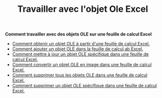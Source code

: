 ﻿---
title: Travailler avec l'objet Ole Excel
second_title: Documen
linktitle: OleObject
type: docs
url: /fr/oleobjects/
aliases: [/working-with-oleobjects/]
keywords: Get, add, delete, and update an OLE object in an Excel worksheet
description: Aspose.Cells Cloud REST API prend en charge l'obtention, l'ajout, la suppression et la mise à jour d'un objet OLE dans une feuille de calcul Excel. Le SDK prend en charge différents langages de développement, notamment Android, C#, Go, Java, NodeJS, Perl, PHP, Python, Ruby et Swift.
weight: 100
kwords: Excel, Office Cloud, REST API, Tableur, PDF, CSV, Json, Markdown, OleObjects
---
**Comment travailler avec des objets OLE sur une feuille de calcul Excel**

- [Comment obtenir un objet OLE à partir d'une feuille de calcul Excel.](/cells/fr/oleobjects/get/)
- [Comment ajouter un objet OLE dans la feuille de calcul ab Excel.](/cells/fr/oleobjects/add/)
- [Comment mettre à jour un objet OLE spécifique dans une feuille de calcul Excel.](/cells/fr/oleobjects/update/)
- [Comment convertir un objet OLE en image dans une feuille de calcul Excel.](/cells/fr/oleobjects/convert/)
- [Comment supprimer tous les objets OLE dans une feuille de calcul Excel.](/cells/fr/oleobjects/clear/)
- [Comment supprimer un objet OLE spécifique dans une feuille de calcul Excel.](/cells/fr/oleobjects/delete/)
